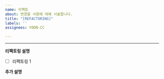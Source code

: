 ```yaml
---
name: 리펙토
about: 변경할 사항에 대해 서술합니다.
title: "[REFACTORING]"
labels: ''
assignees: YOON-CC

---
```


---

**리팩토링 설명**

- [ ] 리팩토링 1

**추가 설명**
